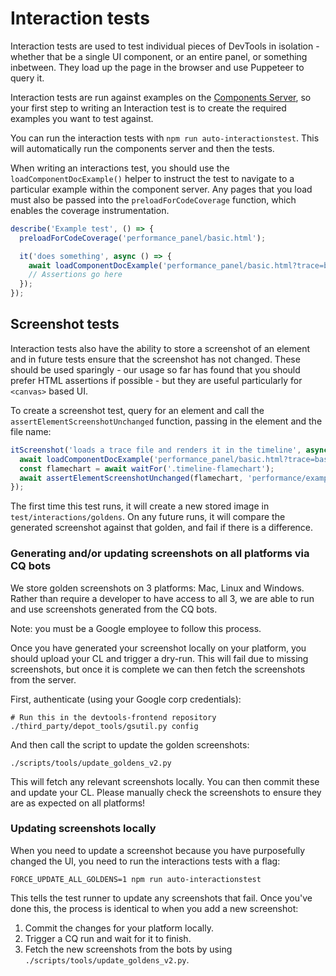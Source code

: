 # Interaction tests

Interaction tests are used to test individual pieces of DevTools in isolation - whether that be a single UI component, or an entire panel, or something inbetween. They load up the page in the browser and use Puppeteer to query it.

Interaction tests are run against examples on the [Components Server](../../scripts/component_server/README.md), so your first step to writing an Interaction test is to create the required examples you want to test against.

You can run the interaction tests with `npm run auto-interactionstest`. This will automatically run the components server and then the tests.

When writing an interactions test, you should use the `loadComponentDocExample()` helper to instruct the test to navigate to a particular example within the component server. Any pages that you load must also be passed into the `preloadForCodeCoverage` function, which enables the coverage instrumentation.

```ts
describe('Example test', () => {
  preloadForCodeCoverage('performance_panel/basic.html');

  it('does something', async () => {
    await loadComponentDocExample('performance_panel/basic.html?trace=basic');
    // Assertions go here
  });
});
```

## Screenshot tests

Interaction tests also have the ability to store a screenshot of an element and in future tests ensure that the screenshot has not changed. These should be used sparingly - our usage so far has found that you should prefer HTML assertions if possible - but they are useful particularly for `<canvas>` based UI.

To create a screenshot test, query for an element and call the `assertElementScreenshotUnchanged` function, passing in the element and the file name:

```ts
itScreenshot('loads a trace file and renders it in the timeline', async () => {
  await loadComponentDocExample('performance_panel/basic.html?trace=basic');
  const flamechart = await waitFor('.timeline-flamechart');
  await assertElementScreenshotUnchanged(flamechart, 'performance/example-test.png');
});
```

The first time this test runs, it will create a new stored image in `test/interactions/goldens`. On any future runs, it will compare the generated screenshot against that golden, and fail if there is a difference.

### Generating and/or updating screenshots on all platforms via CQ bots

We store golden screenshots on 3 platforms: Mac, Linux and Windows. Rather than require a developer to have access to all 3, we are able to run and use screenshots generated from the CQ bots.

Note: you must be a Google employee to follow this process.

Once you have generated your screenshot locally on your platform, you should upload your CL and trigger a dry-run. This will fail due to missing screenshots, but once it is complete we can then fetch the screenshots from the server.

First, authenticate (using your Google corp credentials):

```
# Run this in the devtools-frontend repository
./third_party/depot_tools/gsutil.py config
```

And then call the script to update the golden screenshots:

```
./scripts/tools/update_goldens_v2.py
```

This will fetch any relevant screenshots locally. You can then commit these and update your CL. Please manually check the screenshots to ensure they are as expected on all platforms!

### Updating screenshots locally

When you need to update a screenshot because you have purposefully changed the UI, you need to run the interactions tests with a flag:

```
FORCE_UPDATE_ALL_GOLDENS=1 npm run auto-interactionstest
```

This tells the test runner to update any screenshots that fail. Once you've done this, the process is identical to when you add a new screenshot:

1. Commit the changes for your platform locally.
2. Trigger a CQ run and wait for it to finish.
3. Fetch the new screenshots from the bots by using `./scripts/tools/update_goldens_v2.py`.
